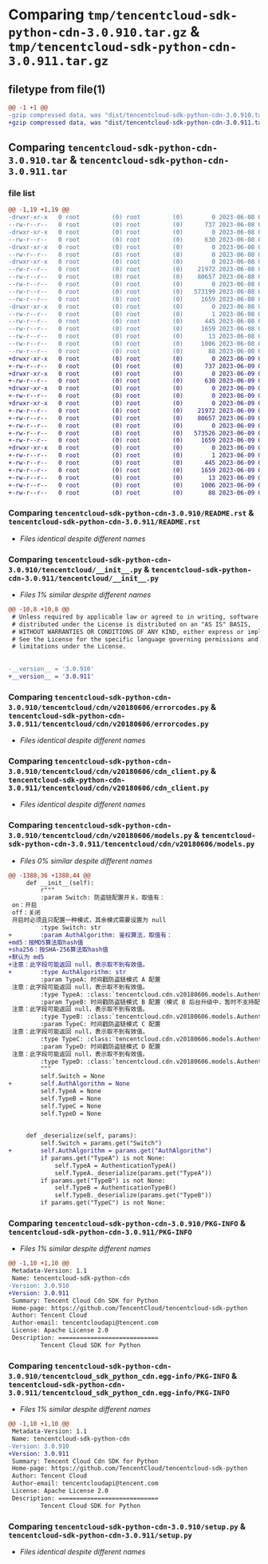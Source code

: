 # Comparing `tmp/tencentcloud-sdk-python-cdn-3.0.910.tar.gz` & `tmp/tencentcloud-sdk-python-cdn-3.0.911.tar.gz`

## filetype from file(1)

```diff
@@ -1 +1 @@
-gzip compressed data, was "dist/tencentcloud-sdk-python-cdn-3.0.910.tar", last modified: Thu Jun  8 09:05:07 2023, max compression
+gzip compressed data, was "dist/tencentcloud-sdk-python-cdn-3.0.911.tar", last modified: Fri Jun  9 02:14:18 2023, max compression
```

## Comparing `tencentcloud-sdk-python-cdn-3.0.910.tar` & `tencentcloud-sdk-python-cdn-3.0.911.tar`

### file list

```diff
@@ -1,19 +1,19 @@
-drwxr-xr-x   0 root         (0) root         (0)        0 2023-06-08 09:05:07.000000 tencentcloud-sdk-python-cdn-3.0.910/
--rw-r--r--   0 root         (0) root         (0)      737 2023-06-08 09:05:07.000000 tencentcloud-sdk-python-cdn-3.0.910/README.rst
-drwxr-xr-x   0 root         (0) root         (0)        0 2023-06-08 09:05:07.000000 tencentcloud-sdk-python-cdn-3.0.910/tencentcloud/
--rw-r--r--   0 root         (0) root         (0)      630 2023-06-08 09:05:07.000000 tencentcloud-sdk-python-cdn-3.0.910/tencentcloud/__init__.py
-drwxr-xr-x   0 root         (0) root         (0)        0 2023-06-08 09:05:07.000000 tencentcloud-sdk-python-cdn-3.0.910/tencentcloud/cdn/
--rw-r--r--   0 root         (0) root         (0)        0 2023-06-08 09:05:07.000000 tencentcloud-sdk-python-cdn-3.0.910/tencentcloud/cdn/__init__.py
-drwxr-xr-x   0 root         (0) root         (0)        0 2023-06-08 09:05:07.000000 tencentcloud-sdk-python-cdn-3.0.910/tencentcloud/cdn/v20180606/
--rw-r--r--   0 root         (0) root         (0)    21972 2023-06-08 09:05:07.000000 tencentcloud-sdk-python-cdn-3.0.910/tencentcloud/cdn/v20180606/errorcodes.py
--rw-r--r--   0 root         (0) root         (0)    80657 2023-06-08 09:05:07.000000 tencentcloud-sdk-python-cdn-3.0.910/tencentcloud/cdn/v20180606/cdn_client.py
--rw-r--r--   0 root         (0) root         (0)        0 2023-06-08 09:05:07.000000 tencentcloud-sdk-python-cdn-3.0.910/tencentcloud/cdn/v20180606/__init__.py
--rw-r--r--   0 root         (0) root         (0)   573199 2023-06-08 09:05:07.000000 tencentcloud-sdk-python-cdn-3.0.910/tencentcloud/cdn/v20180606/models.py
--rw-r--r--   0 root         (0) root         (0)     1659 2023-06-08 09:05:07.000000 tencentcloud-sdk-python-cdn-3.0.910/PKG-INFO
-drwxr-xr-x   0 root         (0) root         (0)        0 2023-06-08 09:05:07.000000 tencentcloud-sdk-python-cdn-3.0.910/tencentcloud_sdk_python_cdn.egg-info/
--rw-r--r--   0 root         (0) root         (0)        1 2023-06-08 09:05:07.000000 tencentcloud-sdk-python-cdn-3.0.910/tencentcloud_sdk_python_cdn.egg-info/dependency_links.txt
--rw-r--r--   0 root         (0) root         (0)      445 2023-06-08 09:05:07.000000 tencentcloud-sdk-python-cdn-3.0.910/tencentcloud_sdk_python_cdn.egg-info/SOURCES.txt
--rw-r--r--   0 root         (0) root         (0)     1659 2023-06-08 09:05:07.000000 tencentcloud-sdk-python-cdn-3.0.910/tencentcloud_sdk_python_cdn.egg-info/PKG-INFO
--rw-r--r--   0 root         (0) root         (0)       13 2023-06-08 09:05:07.000000 tencentcloud-sdk-python-cdn-3.0.910/tencentcloud_sdk_python_cdn.egg-info/top_level.txt
--rw-r--r--   0 root         (0) root         (0)     1006 2023-06-08 09:05:07.000000 tencentcloud-sdk-python-cdn-3.0.910/setup.py
--rw-r--r--   0 root         (0) root         (0)       88 2023-06-08 09:05:07.000000 tencentcloud-sdk-python-cdn-3.0.910/setup.cfg
+drwxr-xr-x   0 root         (0) root         (0)        0 2023-06-09 02:14:18.000000 tencentcloud-sdk-python-cdn-3.0.911/
+-rw-r--r--   0 root         (0) root         (0)      737 2023-06-09 02:14:18.000000 tencentcloud-sdk-python-cdn-3.0.911/README.rst
+drwxr-xr-x   0 root         (0) root         (0)        0 2023-06-09 02:14:18.000000 tencentcloud-sdk-python-cdn-3.0.911/tencentcloud/
+-rw-r--r--   0 root         (0) root         (0)      630 2023-06-09 02:14:18.000000 tencentcloud-sdk-python-cdn-3.0.911/tencentcloud/__init__.py
+drwxr-xr-x   0 root         (0) root         (0)        0 2023-06-09 02:14:18.000000 tencentcloud-sdk-python-cdn-3.0.911/tencentcloud/cdn/
+-rw-r--r--   0 root         (0) root         (0)        0 2023-06-09 02:14:18.000000 tencentcloud-sdk-python-cdn-3.0.911/tencentcloud/cdn/__init__.py
+drwxr-xr-x   0 root         (0) root         (0)        0 2023-06-09 02:14:18.000000 tencentcloud-sdk-python-cdn-3.0.911/tencentcloud/cdn/v20180606/
+-rw-r--r--   0 root         (0) root         (0)    21972 2023-06-09 02:14:18.000000 tencentcloud-sdk-python-cdn-3.0.911/tencentcloud/cdn/v20180606/errorcodes.py
+-rw-r--r--   0 root         (0) root         (0)    80657 2023-06-09 02:14:18.000000 tencentcloud-sdk-python-cdn-3.0.911/tencentcloud/cdn/v20180606/cdn_client.py
+-rw-r--r--   0 root         (0) root         (0)        0 2023-06-09 02:14:18.000000 tencentcloud-sdk-python-cdn-3.0.911/tencentcloud/cdn/v20180606/__init__.py
+-rw-r--r--   0 root         (0) root         (0)   573526 2023-06-09 02:14:18.000000 tencentcloud-sdk-python-cdn-3.0.911/tencentcloud/cdn/v20180606/models.py
+-rw-r--r--   0 root         (0) root         (0)     1659 2023-06-09 02:14:18.000000 tencentcloud-sdk-python-cdn-3.0.911/PKG-INFO
+drwxr-xr-x   0 root         (0) root         (0)        0 2023-06-09 02:14:18.000000 tencentcloud-sdk-python-cdn-3.0.911/tencentcloud_sdk_python_cdn.egg-info/
+-rw-r--r--   0 root         (0) root         (0)        1 2023-06-09 02:14:18.000000 tencentcloud-sdk-python-cdn-3.0.911/tencentcloud_sdk_python_cdn.egg-info/dependency_links.txt
+-rw-r--r--   0 root         (0) root         (0)      445 2023-06-09 02:14:18.000000 tencentcloud-sdk-python-cdn-3.0.911/tencentcloud_sdk_python_cdn.egg-info/SOURCES.txt
+-rw-r--r--   0 root         (0) root         (0)     1659 2023-06-09 02:14:18.000000 tencentcloud-sdk-python-cdn-3.0.911/tencentcloud_sdk_python_cdn.egg-info/PKG-INFO
+-rw-r--r--   0 root         (0) root         (0)       13 2023-06-09 02:14:18.000000 tencentcloud-sdk-python-cdn-3.0.911/tencentcloud_sdk_python_cdn.egg-info/top_level.txt
+-rw-r--r--   0 root         (0) root         (0)     1006 2023-06-09 02:14:18.000000 tencentcloud-sdk-python-cdn-3.0.911/setup.py
+-rw-r--r--   0 root         (0) root         (0)       88 2023-06-09 02:14:18.000000 tencentcloud-sdk-python-cdn-3.0.911/setup.cfg
```

### Comparing `tencentcloud-sdk-python-cdn-3.0.910/README.rst` & `tencentcloud-sdk-python-cdn-3.0.911/README.rst`

 * *Files identical despite different names*

### Comparing `tencentcloud-sdk-python-cdn-3.0.910/tencentcloud/__init__.py` & `tencentcloud-sdk-python-cdn-3.0.911/tencentcloud/__init__.py`

 * *Files 1% similar despite different names*

```diff
@@ -10,8 +10,8 @@
 # Unless required by applicable law or agreed to in writing, software
 # distributed under the License is distributed on an "AS IS" BASIS,
 # WITHOUT WARRANTIES OR CONDITIONS OF ANY KIND, either express or implied.
 # See the License for the specific language governing permissions and
 # limitations under the License.
 
 
-__version__ = '3.0.910'
+__version__ = '3.0.911'
```

### Comparing `tencentcloud-sdk-python-cdn-3.0.910/tencentcloud/cdn/v20180606/errorcodes.py` & `tencentcloud-sdk-python-cdn-3.0.911/tencentcloud/cdn/v20180606/errorcodes.py`

 * *Files identical despite different names*

### Comparing `tencentcloud-sdk-python-cdn-3.0.910/tencentcloud/cdn/v20180606/cdn_client.py` & `tencentcloud-sdk-python-cdn-3.0.911/tencentcloud/cdn/v20180606/cdn_client.py`

 * *Files identical despite different names*

### Comparing `tencentcloud-sdk-python-cdn-3.0.910/tencentcloud/cdn/v20180606/models.py` & `tencentcloud-sdk-python-cdn-3.0.911/tencentcloud/cdn/v20180606/models.py`

 * *Files 0% similar despite different names*

```diff
@@ -1388,36 +1388,44 @@
     def __init__(self):
         r"""
         :param Switch: 防盗链配置开关，取值有：
 on：开启
 off：关闭
 开启时必须且只配置一种模式，其余模式需要设置为 null
         :type Switch: str
+        :param AuthAlgorithm: 鉴权算法，取值有：
+md5：按MD5算法取hash值
+sha256：按SHA-256算法取hash值
+默认为 md5
+注意：此字段可能返回 null，表示取不到有效值。
+        :type AuthAlgorithm: str
         :param TypeA: 时间戳防盗链模式 A 配置
 注意：此字段可能返回 null，表示取不到有效值。
         :type TypeA: :class:`tencentcloud.cdn.v20180606.models.AuthenticationTypeA`
         :param TypeB: 时间戳防盗链模式 B 配置（模式 B 后台升级中，暂时不支持配置）
 注意：此字段可能返回 null，表示取不到有效值。
         :type TypeB: :class:`tencentcloud.cdn.v20180606.models.AuthenticationTypeB`
         :param TypeC: 时间戳防盗链模式 C 配置
 注意：此字段可能返回 null，表示取不到有效值。
         :type TypeC: :class:`tencentcloud.cdn.v20180606.models.AuthenticationTypeC`
         :param TypeD: 时间戳防盗链模式 D 配置
 注意：此字段可能返回 null，表示取不到有效值。
         :type TypeD: :class:`tencentcloud.cdn.v20180606.models.AuthenticationTypeD`
         """
         self.Switch = None
+        self.AuthAlgorithm = None
         self.TypeA = None
         self.TypeB = None
         self.TypeC = None
         self.TypeD = None
 
 
     def _deserialize(self, params):
         self.Switch = params.get("Switch")
+        self.AuthAlgorithm = params.get("AuthAlgorithm")
         if params.get("TypeA") is not None:
             self.TypeA = AuthenticationTypeA()
             self.TypeA._deserialize(params.get("TypeA"))
         if params.get("TypeB") is not None:
             self.TypeB = AuthenticationTypeB()
             self.TypeB._deserialize(params.get("TypeB"))
         if params.get("TypeC") is not None:
```

### Comparing `tencentcloud-sdk-python-cdn-3.0.910/PKG-INFO` & `tencentcloud-sdk-python-cdn-3.0.911/PKG-INFO`

 * *Files 1% similar despite different names*

```diff
@@ -1,10 +1,10 @@
 Metadata-Version: 1.1
 Name: tencentcloud-sdk-python-cdn
-Version: 3.0.910
+Version: 3.0.911
 Summary: Tencent Cloud Cdn SDK for Python
 Home-page: https://github.com/TencentCloud/tencentcloud-sdk-python
 Author: Tencent Cloud
 Author-email: tencentcloudapi@tencent.com
 License: Apache License 2.0
 Description: ============================
         Tencent Cloud SDK for Python
```

### Comparing `tencentcloud-sdk-python-cdn-3.0.910/tencentcloud_sdk_python_cdn.egg-info/PKG-INFO` & `tencentcloud-sdk-python-cdn-3.0.911/tencentcloud_sdk_python_cdn.egg-info/PKG-INFO`

 * *Files 1% similar despite different names*

```diff
@@ -1,10 +1,10 @@
 Metadata-Version: 1.1
 Name: tencentcloud-sdk-python-cdn
-Version: 3.0.910
+Version: 3.0.911
 Summary: Tencent Cloud Cdn SDK for Python
 Home-page: https://github.com/TencentCloud/tencentcloud-sdk-python
 Author: Tencent Cloud
 Author-email: tencentcloudapi@tencent.com
 License: Apache License 2.0
 Description: ============================
         Tencent Cloud SDK for Python
```

### Comparing `tencentcloud-sdk-python-cdn-3.0.910/setup.py` & `tencentcloud-sdk-python-cdn-3.0.911/setup.py`

 * *Files identical despite different names*


